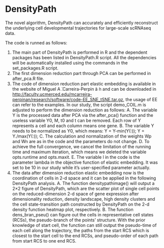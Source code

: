 # DensityPath
The novel algorithm, DensityPath can accurately and efficiently reconstruct the underlying cell developmental trajectories for large-scale scRNAseq data. 

The code is runned as follows: 
1.	The main part of DensityPath is performed in R and the dependent packages has been listed in DensityPath.R script. All the dependencies will be automatically installed using the commands in the set_packages.R script.
2.	The first dimension reduction part through PCA can be performed in after_pca.R file.
3.  The code of dimension reduction part elastic embedding is available in the website of  Miguel  A ́.Carreira-Perpin ̃a ́n and can be downloaded in http://faculty.ucmerced.edu/mcarreira-perpinan/research/software/code-EE_SNE_tSNE.tar.gz, the usage of EE can refer to the examples. In our study, the script demo_COIL.m is adjusted to perform the dimension reduction as follows:
  A.	The variable Y is the processed data after PCA via the after_pca() function and the useless variable Y0, M, t0 and t can be removed. Each row of Y represents a cell and each column means one gene.
  B.	The variable Y needs to be normalized as Y0, which means:
                                               Y = Y-min(Y(:));
                                               Y = Y./max(Y(:));
  C.	The calculation and normalization of the weights Wp and Wn are as in the code and the parameters do not change.
  D.	To achieve the full convergence, we cancel the limitation of the running time and maximum iteration, which means we deleted the variable opts.runtime and opts.maxit.
  E.	The variable l in the code is the parameter lambda in the objective function of elastic embedding. It was set to be 10 in our study while it’s user-specified parameter actually.
4.	The data after dimension reduction elastic embedding now is the coordination of cells in 2-d space and it can be applied in the following DensityPath analysis. 
  A.	The function densitypathimage() will output a 2×2 figure of DensityPath, which are the scatter plot of single cell points on the reduced-dimension 2-d space of gene expression after dimensionality reduction, density landscape, high density clusters and the cell state-transition path constructed by DensityPath on the 2-d density function heatmap plot, respectively.
  B.	The function dens_bran_pseu() can figure out the cells in representative cell states (RCSs), the pseudo-branch of the points’ structure. With the prior knowledge of start cell, the function can still output the pseudo-time of each cell along the trajectory, the paths from the start RCS which is closest to the start cell to the end RCSs, and pseudo-order of each path from start RCS to one end RCS.
  
